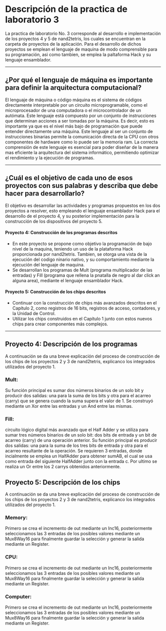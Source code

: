 # Descripción de la practica de laboratorio 3
La practica de laboratorio No. 3 corresponde al desarrollo e implementación de los proyectos 4 y 5 de nand2tetris, los cuales se encuentran en la carpeta de proyectos de la aplicación. Para el desarrollo de dichos proyectos se emplean el lenguaje de maquina de modo comprensible para su programación, asi como tambien, se emplea la paltaforma Hack y su lenguaje ensamblador.

***

## ¿Por qué el lenguaje de máquina es importante para definir la arquitectura computacional?

El lenguaje de máquina o código máquina es el sistema de códigos directamente interpretable por un circuito microprogramable, como el microprocesador de una computadora o el microcontrolador de un autómata. Este lenguaje está compuesto por un conjunto de instrucciones que determinan acciones a ser tomadas por la máquina.
Es decir, esto es importante ya que es el nivel más bajo de programación que puede entender directamente una máquina. Este lenguaje al ser un conjunto de instrucciones binarias permite la comunicación directa de la CPU con otros componentes de hardware como lo puede ser la memoria ram.
La correcta comprensión de este lenguaje es esencial para poder diseñar de la manera mas eficiente la arquitectura del sistema informático, permitiendo optimizar el rendimiento y la ejecución de programas.

***

## ¿Cuál es el objetivo de cada uno de esos proyectos con sus palabras y describa que debe hacer para desarrollarlo?

El objetivo es desarrollar las actividades y programas propuestos en los dos proyectos a resolver, esto empleando el lenguaje ensamblador Hack para el desarrollo de el proyecto 4, y su posterior implementación para la construcción de los dispositivos del proyecto 5.

#### Proyecto 4: Construcción de los programas descritos
- En este proyecto se propone como objetivo la programación de bajo nivel de la maquina, teniendo un uso de la plataforma Hack proporcionada por nand2tetris. Tambien, se otorga una vista de la ejecución del codigo ninario nativo, y su comportamiento mediante la ejecución del lenguaje de maquina.
- Se desarrollan los programas de Mult (programa multiplicador de las entradas) y Fill (programa que rellena la pnatalla de negro al dar click an alguna area), mediante el lenguaje ensamblador Hack.

#### Proyecto 5: Construcción de los chips descritos
- Continuar con la construcción de chips más avanzados descritos en el Capítulo 2, como registros de 16 bits, registros de acceso, contadores, y la Unidad de Control.
- Utilizar los chips construidos en el Capítulo 1 junto con estos nuevos chips para crear componentes más complejos.

***

## Proyecto 4: Descripción de los programas
A continuación se da una breve explicación del proceso de construcción de los chips de los proyectos 2 y 3 de nand2tetris, explicanco los integrados utilizados del proyecto 1.

### Mult: 
Su función principal es sumar dos números binarios de un solo bit y producir dos salidas: una para la suma de los bits y otra para el acarreo (carry) que se genera cuando la suma supera el valor de 1. 
Se construyó mediante un Xor entre las entradas y un And entre las mismas.

### Fill: 
circuito lógico digital más avanzado que el Half Adder y se utiliza para sumar tres números binarios de un solo bit: dos bits de entrada y un bit de acarreo (carry) de una operación anterior. Su función principal es producir dos salidas: una para la suma de los tres bits de entrada y otra para el acarreo resultante de la operación.
Se requieren 3 entradas, donde incialmente se emplea un HalfAdder para obtener sumAB, el cual se usa como entrada del siguiente HalfAdder junto con la entrada c. Por ultimo se realiza un Or entre los 2 carrys obtenidos anteriormente.

## Proyecto 5: Descripción de los chips
A continuación se da una breve explicación del proceso de construcción de los chips de los proyectos 2 y 3 de nand2tetris, explicanco los integrados utilizados del proyecto 1.

### Memory:
Primero se crea el incremento de out mediante un Inc16, posteriormente seleccionamos las 3 entradas de los posibles valores mediante un Mux8Way16 para finalmente guardar la selección y generar la salida mediante un Register.

### CPU:
Primero se crea el incremento de out mediante un Inc16, posteriormente seleccionamos las 3 entradas de los posibles valores mediante un Mux8Way16 para finalmente guardar la selección y generar la salida mediante un Register.

### Computer:
Primero se crea el incremento de out mediante un Inc16, posteriormente seleccionamos las 3 entradas de los posibles valores mediante un Mux8Way16 para finalmente guardar la selección y generar la salida mediante un Register.

